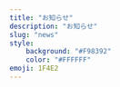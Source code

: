 ```yaml
---
title: "お知らせ"
description: "お知らせ"
slug: "news"
style:
    background: "#F98392"
    color: "#FFFFFF"
emoji: 1F4E2
---
```

